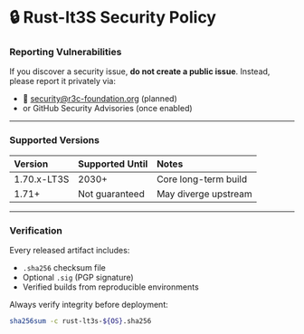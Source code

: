 # 🔒 Rust-lt3S Security Policy

### Reporting Vulnerabilities
If you discover a security issue, **do not create a public issue**.
Instead, please report it privately via:
- 📧 security@r3c-foundation.org (planned)
- or GitHub Security Advisories (once enabled)

---

### Supported Versions
| Version | Supported Until | Notes |
|:--|:--|:--|
| 1.70.x-LT3S | 2030+ | Core long-term build |
| 1.71+ | Not guaranteed | May diverge upstream |

---

### Verification
Every released artifact includes:
- `.sha256` checksum file  
- Optional `.sig` (PGP signature)  
- Verified builds from reproducible environments

Always verify integrity before deployment:
```bash
sha256sum -c rust-lt3s-${OS}.sha256

